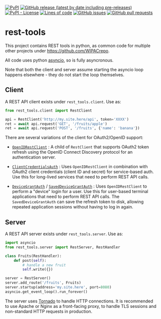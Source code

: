 <!--- Top of README Badges (automated) --->
[![PyPI](https://img.shields.io/pypi/v/wipac-rest-tools)](https://pypi.org/project/wipac-rest-tools/) [![GitHub release (latest by date including pre-releases)](https://img.shields.io/github/v/release/WIPACrepo/rest-tools?include_prereleases)](https://github.com/WIPACrepo/rest-tools/) [![PyPI - License](https://img.shields.io/pypi/l/wipac-rest-tools)](https://github.com/WIPACrepo/rest-tools/blob/master/LICENSE) [![Lines of code](https://img.shields.io/tokei/lines/github/WIPACrepo/rest-tools)](https://github.com/WIPACrepo/rest-tools/) [![GitHub issues](https://img.shields.io/github/issues/WIPACrepo/rest-tools)](https://github.com/WIPACrepo/rest-tools/issues?q=is%3Aissue+sort%3Aupdated-desc+is%3Aopen) [![GitHub pull requests](https://img.shields.io/github/issues-pr/WIPACrepo/rest-tools)](https://github.com/WIPACrepo/rest-tools/pulls?q=is%3Apr+sort%3Aupdated-desc+is%3Aopen) 
<!--- End of README Badges (automated) --->
# rest-tools

This project contains REST tools in python, as common code for multiple other
projects under https://github.com/WIPACrepo.

All code uses python [asyncio](https://docs.python.org/3/library/asyncio.html),
so is fully asyncronous.

Note that both the client and server assume starting the asyncio loop
happens elsewhere - they do not start the loop themselves.

## Client

A REST API client exists under `rest_tools.client`.  Use as:

```python
from rest_tools.client import RestClient

api = RestClient('http://my.site.here/api', token='XXXX')
ret = await api.request('GET', '/fruits/apple')
ret = await api.request('POST', '/fruits', {'name': 'banana'})
```

There are several variations of the client for OAuth2/OpenID support:

* [`OpenIDRestClient`](rest_tools/client/openid_client.py#L19) : A child of
  `RestClient` that supports OAuth2 token refresh using the OpenID Connect
  Discovery protocol for an authentication server.

* [`ClientCredentialsAuth`](rest_tools/client/client_credentials.py#L11) : Uses
  `OpenIDRestClient` in combination with OAuth2 client credentials (client ID
  and secret) for service-based auth. Use this for long-lived services that
  need to perform REST API calls.

* [`DeviceGrantAuth`](rest_tools/client/device_client.py#L125) /
  [`SavedDeviceGrantAuth`](rest_tools/client/device_client.py#L162) : Uses
  `OpenIDRestClient` to perform a "device" login for a user. Use this for
  user-based terminal applications that need to perform REST API calls.
  The `SavedDeviceGrantAuth` can save the refresh token to disk, allowing
  repeated application sessions without having to log in again.

## Server

A REST API server exists under `rest_tools.server`. Use as:

```python
import asyncio
from rest_tools.server import RestServer, RestHandler

class Fruits(RestHandler):
    def post(self):
        # handle a new fruit
        self.write({})

server = RestServer()
server.add_route('/fruits', Fruits)
server.startup(address='my.site.here', port=8080)
asyncio.get_event_loop().run_forever()
```

The server uses [Tornado](https://tornado.readthedocs.io) to handle HTTP
connections. It is recommended to use Apache or Nginx as a front-facing proxy,
to handle TLS sessions and non-standard HTTP requests in production.